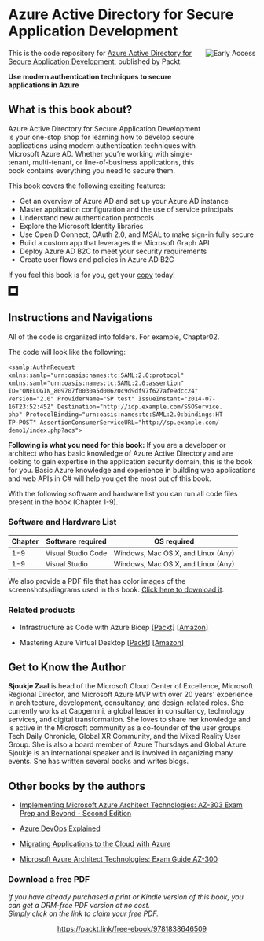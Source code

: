 


# Azure Active Directory for Secure Application Development

<a href="https://www.packtpub.com/product/azure-active-directory-for-secure-application-development/9781838646509?utm_source=github&utm_medium=repository&utm_campaign=9781838646509"><img src="https://static.packt-cdn.com/products/9781838646509/cover/smaller" alt="Early Access" height="256px" align="right"></a>

This is the code repository for [Azure Active Directory for Secure Application Development](https://www.packtpub.com/product/azure-active-directory-for-secure-application-development/9781838646509?utm_source=github&utm_medium=repository&utm_campaign=9781838646509), published by Packt.

**Use modern authentication techniques to secure applications in Azure**

## What is this book about?
Azure Active Directory for Secure Application Development is your one-stop shop for learning how to develop secure applications using modern authentication techniques with Microsoft Azure AD. Whether you’re working with single-tenant, multi-tenant, or line-of-business applications, this book contains everything you need to secure them. 

This book covers the following exciting features:
* Get an overview of Azure AD and set up your Azure AD instance
* Master application configuration and the use of service principals
* Understand new authentication protocols
* Explore the Microsoft Identity libraries
* Use OpenID Connect, OAuth 2.0, and MSAL to make sign-in fully secure
* Build a custom app that leverages the Microsoft Graph API
* Deploy Azure AD B2C to meet your security requirements
* Create user flows and policies in Azure AD B2C

If you feel this book is for you, get your [copy](https://www.amazon.com/dp/1838646507) today!

<a href="https://www.packtpub.com/?utm_source=github&utm_medium=banner&utm_campaign=GitHubBanner"><img src="https://raw.githubusercontent.com/PacktPublishing/GitHub/master/GitHub.png" 
alt="https://www.packtpub.com/" border="5" /></a>

## Instructions and Navigations
All of the code is organized into folders. For example, Chapter02.

The code will look like the following:
```
<samlp:AuthnRequest
xmlns:samlp="urn:oasis:names:tc:SAML:2.0:protocol"
xmlns:saml="urn:oasis:names:tc:SAML:2.0:assertion"
ID="ONELOGIN_809707f0030a5d00620c9d9df97f627afe9dcc24"
Version="2.0" ProviderName="SP test" IssueInstant="2014-07-
16T23:52:45Z" Destination="http://idp.example.com/SSOService.
php" ProtocolBinding="urn:oasis:names:tc:SAML:2.0:bindings:HT
TP-POST" AssertionConsumerServiceURL="http://sp.example.com/
demo1/index.php?acs">
```

**Following is what you need for this book:**
If you are a developer or architect who has basic knowledge of Azure Active Directory and are looking to gain expertise in the application security domain, this is the book for you. Basic Azure knowledge and experience in building web applications and web APIs in C# will help you get the most out of this book.

With the following software and hardware list you can run all code files present in the book (Chapter 1-9).
### Software and Hardware List
| Chapter | Software required | OS required |
| -------- | ------------------------------------ | ----------------------------------- |
| 1-9 | Visual Studio Code | Windows, Mac OS X, and Linux (Any) |
| 1-9 | Visual Studio | Windows, Mac OS X, and Linux (Any) |

We also provide a PDF file that has color images of the screenshots/diagrams used in this book. [Click here to download it](https://static.packt-cdn.com/downloads/9781838646509_ColorImages.pdf).

### Related products
* Infrastructure as Code with Azure Bicep [[Packt]](https://subscription.packtpub.com/product/cloud_and_networking/9781801813747?utm_source=github&utm_medium=repository&utm_campaign=9781801813747) [[Amazon]](https://www.amazon.com/dp/1801813744)

* Mastering Azure Virtual Desktop [[Packt]](https://subscription.packtpub.com/product/cloud_and_networking/9781801075022?utm_source=github&utm_medium=repository&utm_campaign=9781801075022) [[Amazon]](https://www.amazon.com/dp/1801075026)

## Get to Know the Author
**Sjoukje Zaal**
is head of the Microsoft Cloud Center of Excellence, Microsoft Regional Director, and Microsoft Azure MVP with over 20 years' experience in architecture, development, consultancy, and design-related roles. She currently works at Capgemini, a global leader in consultancy, technology services, and digital transformation. She loves to share her knowledge and is active in the Microsoft community as a co-founder of the user groups Tech Daily Chronicle, Global XR Community, and the Mixed Reality User Group. She is also a board member of Azure Thursdays and Global Azure. Sjoukje is an international speaker and is involved in organizing many events. She has written several books and writes blogs.

## Other books by the authors
* [Implementing Microsoft Azure Architect Technologies: AZ-303 Exam Prep and Beyond - Second Edition](https://www.packtpub.com/product/implementing-microsoft-azure-architect-technologies-az-303-exam-prep-and-beyond-second-edition/9781800568570?utm_source=github&utm_medium=repository&utm_campaign=9781800568570)

* [Azure DevOps Explained](https://www.packtpub.com/product/azure-devops-explained/9781800563513?utm_source=github&utm_medium=repository&utm_campaign=9781800563513)

* [Migrating Applications to the Cloud with Azure](https://www.packtpub.com/product/migrating-applications-to-the-cloud-with-azure/9781839217470?utm_source=github&utm_medium=repository&utm_campaign=9781839217470)

* [Microsoft Azure Architect Technologies: Exam Guide AZ-300](https://www.packtpub.com/product/microsoft-azure-architect-technologies-exam-guide-az-300/9781838553531?utm_source=github&utm_medium=repository&utm_campaign=9781838553531)
### Download a free PDF

 <i>If you have already purchased a print or Kindle version of this book, you can get a DRM-free PDF version at no cost.<br>Simply click on the link to claim your free PDF.</i>
<p align="center"> <a href="https://packt.link/free-ebook/9781838646509">https://packt.link/free-ebook/9781838646509 </a> </p>